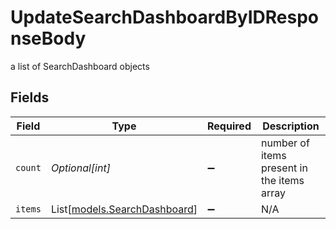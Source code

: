 # UpdateSearchDashboardByIDResponseBody

a list of SearchDashboard objects


## Fields

| Field                                                        | Type                                                         | Required                                                     | Description                                                  |
| ------------------------------------------------------------ | ------------------------------------------------------------ | ------------------------------------------------------------ | ------------------------------------------------------------ |
| `count`                                                      | *Optional[int]*                                              | :heavy_minus_sign:                                           | number of items present in the items array                   |
| `items`                                                      | List[[models.SearchDashboard](../models/searchdashboard.md)] | :heavy_minus_sign:                                           | N/A                                                          |